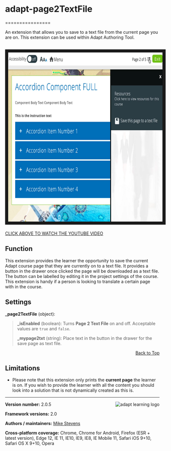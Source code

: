 # adapt-page2TextFile
================

An extension that allows you to save to a text file from the current page you are on. This extension can be used within Adapt Authoring Tool.<br><br>

<a href="https://www.youtube.com/embed/8sUeU69uQrA" target="_blank"><img src="page2text-screen.png?raw=true" alt="Save to a text file extension" width="768" height="552" border="10" /><br><br>CLICK ABOVE TO WATCH THE YOUTUBE VIDEO</a>

## Function

This extension provides the learner the opportunity to save the current Adapt course page that they are currently on to a text file. It provides a button in the drawer once clicked the page will be downloaded as a text file. The button can be labelled by editing it in the project settings of the course. This extension is handy if a person is looking to translate a certain page with in the course.


## Settings  

**_page2TextFile** (object):
>**_isEnabled** (boolean): Turns **Page 2 Text File** on and off. Acceptable values are `true` and `false`.
>
>**_mypage2txt** (string): Place text in the button in the drawer for the save page as text file.
>

<div float align=right><a href="#top">Back to Top</a></div>

## Limitations

*   Please note that this extension only prints the **current page** the learner is on. If you wish to provide the learner with all the content you should look into a solution that is not dynamically created as this is.

----------------------------
**Version number:**  2.0.5   <a href="https://community.adaptlearning.org/" target="_blank"><img src="https://github.com/adaptlearning/documentation/blob/master/04_wiki_assets/plug-ins/images/adapt-logo-mrgn-lft.jpg" alt="adapt learning logo" align="right"></a>

**Framework versions:**  2.0     

**Authors / maintainers:** [Mike Stevens](mesgraphix@gmail.com)

**Cross-platform coverage:** Chrome, Chrome for Android, Firefox (ESR + latest version), Edge 12, IE 11, IE10, IE9, IE8, IE Mobile 11, Safari iOS 9+10, Safari OS X 9+10, Opera   
